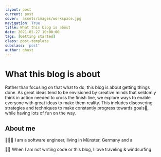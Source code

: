 ```yaml
---
layout: post
current: post
cover:  assets/images/workspace.jpg
navigation: True
title: What this blog is about
date: 2021-05-27 10:00:00
tags: [Getting started]
class: post-template
subclass: 'post'
author: ghost
---
```


# What this blog is about
Rather than focusing on that what to do, this blog is about getting things done. As great ideas tend to be envisioned by creative minds that seldomly think in action needed to cross the finish line, we explore ways to enable everyone with
great ideas to make them reality. This includes discovering strategies and techniques to make constantly progress towards goals🥇, while having lots of fun
on the way.

## About me

🧑🏼‍💻 I am a software engineer, living in Münster, Germany and a 

🏄🏼 When I am not writing code or this blog, I love traveling & windsurfing

 
